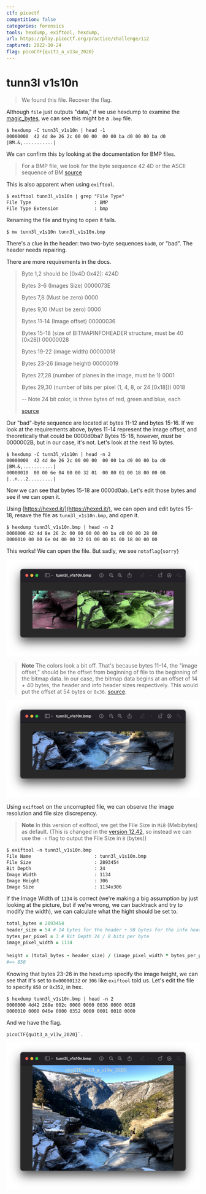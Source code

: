 ```yaml
---
ctf: picoctf
competition: false
categories: forensics
tools: hexdump, exiftool, hexdump, 
url: https://play.picoctf.org/practice/challenge/112
captured: 2022-10-24
flag: picoCTF{qu1t3_a_v13w_2020}
---
```


# tunn3l v1s10n

> We found this file. Recover the flag.

Although `file` just outputs "data," if we use hexdump to examine the [magic_bytes](/reference/magic_bytes.md), we can see this might be a `.bmp` file.

```shell
$ hexdump -C tunn3l_v1s10n | head -1
00000000  42 4d 8e 26 2c 00 00 00  00 00 ba d0 00 00 ba d0  |BM.&,...........|
```

We can confirm this by looking at the documentation for BMP files.

> For a BMP file, we look for the byte sequence 42 4D or the ASCII sequence of BM
> [source](https://asecuritysite.com/forensics/bmp?file=activated.bmp)

This is also apparent when using `exiftool`.

```shell
$ exiftool tunn3l_v1s10n | grep "File Type"
File Type                       : BMP
File Type Extension             : bmp
```

Renaming the file and trying to open it fails.

```shell
$ mv tunn3l_v1s10n tunn3l_v1s10n.bmp
```

There's a clue in the header: two two-byte sequences `bad0`, or "bad". The header needs repairing.

There are more requirements in the docs.

> Byte 1,2 should be [0x4D 0x42]: 424D
>
> Bytes 3-6 (Images Size) 0000073E
>
> Bytes 7,8 (Must be zero) 0000
>
> Bytes 9,10 (Must be zero) 0000
>
> Bytes 11-14 (Image offset) 00000036
>
> Bytes 15-18 (size of BITMAPINFOHEADER structure, must be 40 [0x28]) 00000028
>
> Bytes 19-22 (image width) 00000018
>
> Bytes 23-26 (image height) 00000019
>
> Bytes 27,28 (number of planes in the image, must be 1) 0001
>
> Bytes 29,30 (number of bits per pixel (1, 4, 8, or 24 [0x18])) 0018
>
> -- Note 24 bit color, is three bytes of red, green and blue, each
>
> [source](https://asecuritysite.com/forensics/bmp?file=activated.bmp)

Our "bad"-byte sequence are located at bytes 11-12 and bytes 15-16. If we look at the requirements above, bytes 11-14 represent the image offset, and theoretically that could be 0000d0ba? Bytes 15-18, however, _must_ be 0000002B, but in our case, it's not. Let's look at the next 16 bytes.

```shell
$ hexdump -C tunn3l_v1s10n | head -n 2
00000000  42 4d 8e 26 2c 00 00 00  00 00 ba d0 00 00 ba d0  |BM.&,...........|
00000010  00 00 6e 04 00 00 32 01  00 00 01 00 18 00 00 00  |..n...2.........|
```

Now we can see that bytes 15-18 are 0000d0ab. Let's edit those bytes and see if we can open it.

Using [https://hexed.it/](https://hexed.it/), we can open and edit bytes 15-18, resave the file as `tunn3l_v1s10n.bmp`, and open it.

```shell
$ hexdump tunn3l_v1s10n.bmp | head -n 2
0000000 42 4d 8e 26 2c 00 00 00 00 00 ba d0 00 00 28 00
0000010 00 00 6e 04 00 00 32 01 00 00 01 00 18 00 00 00
```

This works! We can open the file. But sadly, we see `notaflag{sorry}`

![](./attachments/tunn3l_v1s10n_false_flag.png)

> **Note** The colors look a bit off. That's because bytes 11-14, the "image offset," should be the offset from beginning of file to the beginning of the bitmap data. In our case, the bitmap data begins at an offset of 14 + 40 bytes, the header and info header sizes respectively. This would put the offset at 54 bytes or `0x36`. [source](http://www.ece.ualberta.ca/~elliott/ee552/studentAppNotes/2003_w/misc/bmp_file_format/bmp_file_format.htm).

![](./attachments/tunn3l_v1s10n_false_flag_correct_offset.png)

Using `exiftool` on the uncorrupted file, we can observe the image resolution and file size discrepency.

> **Note** In this version of exiftool, we get the File Size in `MiB` (Mebibytes) as default. (This is changed in the [version 12.42](https://exiftool.org/history.html), so instead we can use the `-n` flag to output the File Size in `B` (bytes))

```shell
$ exiftool -n tunn3l_v1s10n.bmp
File Name                       : tunn3l_v1s10n.bmp
File Size                       : 2893454
Bit Depth                       : 24
Image Width                     : 1134
Image Height                    : 306
Image Size                      : 1134x306
```

If the Image Width of `1134` is correct (we're making a big assumption by just looking at the picture, but if we're wrong, we can backtrack and try to modify the width), we can calculate what the hight should be set to.

```ruby
total_bytes = 2893454
header_size = 54 # 14 bytes for the header + 50 bytes for the info header
bytes_per_pixel = 3 # Bit Depth 24 / 8 bits per byte
image_pixel_width = 1134

height = (total_bytes - header_size) / (image_pixel_width * bytes_per_pixel)
#=> 850
```

Knowing that bytes 23-26 in the hexdump specify the image height, we can see that it's set to `0x00000132` or `306` like `exiftool` told us. Let's edit the file to specify `850` or `0x352`, in hex.

```shell
$ hexdump tunn3l_v1s10n.bmp | head -n 2
0000000 4d42 268e 002c 0000 0000 0036 0000 0028
0000010 0000 046e 0000 0352 0000 0001 0018 0000
```

And we have the flag.

```
picoCTF{qu1t3_a_v13w_2020}`.
```

![](./attachments/tunn3l_v1s10n_complete.png)